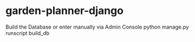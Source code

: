 # garden-planner-django

Build the Database or enter manually via Admin Console
python manage.py runscript build_db